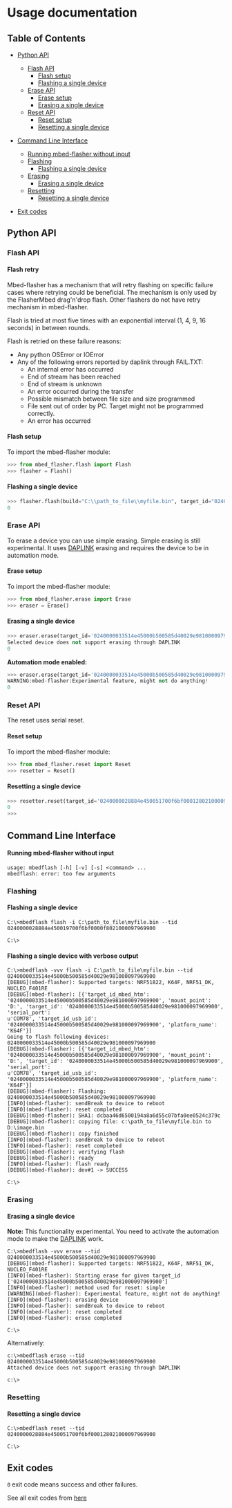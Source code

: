 # Usage documentation

## Table of Contents
* [Python API](#python-api)
    * [Flash API](#flash-api)
        * [Flash setup](#flash-setup)
        * [Flashing a single device](#flashing-a-single-device)
    * [Erase API](#erase-api)
        * [Erase setup](#erase-setup)
        * [Erasing a single device](#erasing-a-single-device)
    * [Reset API](#reset-api)
        * [Reset setup](#reset-setup)
        * [Resetting a single device](#resetting-a-single-device)

* [Command Line Interface](#command-line-interface)
    * [Running mbed-flasher without input](#running-mbed-flasher-without-input)
    * [Flashing](#flashing)
        * [Flashing a single device](#flashing-a-single-device-1)
    * [Erasing](#erasing)
        * [Erasing a single device](#erasing-a-single-device-1)
    * [Resetting](#resetting)
        * [Resetting a single device](#resetting-a-single-device-1)
* [Exit codes](#exit-codes)

## Python API

### Flash API

#### Flash retry

Mbed-flasher has a mechanism that will retry flashing on specific failure cases where retrying
could be beneficial. The mechanism is only used by the FlasherMbed drag'n'drop flash. Other
flashers do not have retry mechanism in mbed-flasher.

Flash is tried at most five times with an exponential interval (1, 4, 9, 16 seconds) in between
rounds.

Flash is retried on these failure reasons:
* Any python OSError or IOError
* Any of the following errors reported by daplink through FAIL.TXT:
  * An internal error has occurred
  * End of stream has been reached
  * End of stream is unknown
  * An error occurred during the transfer
  * Possible mismatch between file size and size programmed
  * File sent out of order by PC. Target might not be programmed correctly.
  * An error has occurred

#### Flash setup

To import the mbed-flasher module:

```python
>>> from mbed_flasher.flash import Flash
>>> flasher = Flash()
```

#### Flashing a single device

```python
>>> flasher.flash(build="C:\\path_to_file\\myfile.bin", target_id="0240000028884e450019700f6bf0000f8021000097969900")
0
```

### Erase API

To erase a device you can use simple erasing. Simple erasing is still experimental. It uses [DAPLINK](https://github.com/mbedmicro/DAPLink/blob/master/docs/ENABLE_AUTOMATION.md) erasing and requires the device to be in automation mode.

#### Erase setup

To import the mbed-flasher module:

```python
>>> from mbed_flasher.erase import Erase
>>> eraser = Erase()
```

#### Erasing a single device

```python
>>> eraser.erase(target_id='0240000033514e45000b500585d40029e981000097969900', method='simple')
Selected device does not support erasing through DAPLINK
0
```

**Automation mode enabled:**

```python
>>> eraser.erase(target_id='0240000033514e45000b500585d40029e981000097969900', method='simple')
WARNING:mbed-flasher:Experimental feature, might not do anything!
0
```

### Reset API

The reset uses serial reset.

#### Reset setup

To import the mbed-flasher module:

```python
>>> from mbed_flasher.reset import Reset
>>> resetter = Reset()
```

#### Resetting a single device

```python
>>> resetter.reset(target_id='0240000028884e450051700f6bf000128021000097969900', method='simple')
0
>>>
```

## Command Line Interface

#### Running mbed-flasher without input

```batch
usage: mbedflash [-h] [-v] [-s] <command> ...
mbedflash: error: too few arguments
```

### Flashing

#### Flashing a single device

```batch
C:\>mbedflash flash -i C:\path_to_file\myfile.bin --tid 0240000028884e450019700f6bf0000f8021000097969900

C:\>
```

#### Flashing a single device with verbose output

```batch
C:\>mbedflash -vvv flash -i C:\path_to_file\myfile.bin --tid 0240000033514e45000b500585d40029e981000097969900
[DEBUG](mbed-flasher): Supported targets: NRF51822, K64F, NRF51_DK, NUCLEO_F401RE
[DEBUG](mbed-flasher): [{'target_id_mbed_htm': '0240000033514e45000b500585d40029e981000097969900', 'mount_point': 'D:', 'target_id': '0240000033514e45000b500585d40029e981000097969900', 'serial_port':
u'COM78', 'target_id_usb_id': '0240000033514e45000b500585d40029e981000097969900', 'platform_name': 'K64F'}]
Going to flash following devices:
0240000033514e45000b500585d40029e981000097969900
[DEBUG](mbed-flasher): [{'target_id_mbed_htm': '0240000033514e45000b500585d40029e981000097969900', 'mount_point': 'D:', 'target_id': '0240000033514e45000b500585d40029e981000097969900', 'serial_port':
u'COM78', 'target_id_usb_id': '0240000033514e45000b500585d40029e981000097969900', 'platform_name': 'K64F'}]
[DEBUG](mbed-flasher): Flashing: 0240000033514e45000b500585d40029e981000097969900
[INFO](mbed-flasher): sendBreak to device to reboot
[INFO](mbed-flasher): reset completed
[DEBUG](mbed-flasher): SHA1: dcbaa46d6500194a8a6d55c07bfa0ee0524c379c
[DEBUG](mbed-flasher): copying file: c:\path_to_file\myfile.bin to D:\image.bin
[DEBUG](mbed-flasher): copy finished
[INFO](mbed-flasher): sendBreak to device to reboot
[INFO](mbed-flasher): reset completed
[DEBUG](mbed-flasher): verifying flash
[DEBUG](mbed-flasher): ready
[INFO](mbed-flasher): flash ready
[DEBUG](mbed-flasher): dev#1 -> SUCCESS

C:\>
```

### Erasing

#### Erasing a single device

<span class="notes">**Note:** This functionality experimental. You need to activate the automation mode to make the [DAPLINK](https://github.com/mbedmicro/DAPLink/blob/master/docs/ENABLE_AUTOMATION.md) work.</span>

```batch
C:\>mbedflash -vvv erase --tid 0240000033514e45000b500585d40029e981000097969900
[DEBUG](mbed-flasher): Supported targets: NRF51822, K64F, NRF51_DK, NUCLEO_F401RE
[INFO](mbed-flasher): Starting erase for given target_id ['0240000033514e45000b500585d40029e981000097969900']
[INFO](mbed-flasher): method used for reset: simple
[WARNING](mbed-flasher): Experimental feature, might not do anything!
[INFO](mbed-flasher): erasing device
[INFO](mbed-flasher): sendBreak to device to reboot
[INFO](mbed-flasher): reset completed
[INFO](mbed-flasher): erase completed

C:\>
```

Alternatively:

```batch
c:\>mbedflash erase --tid 0240000033514e45000b500585d40029e981000097969900
Attached device does not support erasing through DAPLINK

c:\>
```

### Resetting

#### Resetting a single device

```batch
C:\>mbedflash reset --tid 0240000028884e450051700f6bf000128021000097969900

C:\>
````

## Exit codes

`0` exit code means success and other failures.

See all exit codes from [here](exit_codes.md)